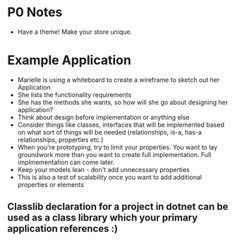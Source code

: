# P0 Notes
-   Have a theme! Make your store unique.

# Example Application
-   Marielle is using a whiteboard to create a wireframe to sketch out her Application
-   She lists the functionality requirements
-   She has the methods she wants, so how will she go about designing her application?
-   Think about design before implementation or anything else
-   Consider things like classes, interfaces that will be implemented based on what sort of things will be needed (relationships, is-a, has-a relationships, properties etc.)
-   When you're prototyping, try to limit your properties. You want to lay groundwork more than you want to create full implementation. Full implmementation can come later.
-   Keep your models lean - don't add unnecessary properties
-   This is also a test of scalability once you want to add additional properties or elements

## Classlib declaration for a project in dotnet can be used as a class library which your primary application references :)